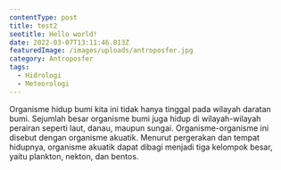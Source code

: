 ```yaml
---
contentType: post
title: test2
seotitle: Hello world!
date: 2022-03-07T13:11:46.813Z
featuredImage: /images/uploads/antroposfer.jpg
category: Antroposfer
tags:
  - Hidrologi
  - Meteorologi
---
```

Organisme hidup bumi kita ini tidak hanya tinggal pada wilayah daratan bumi. Sejumlah besar organisme bumi juga hidup di wilayah-wilayah perairan seperti laut, danau, maupun sungai. Organisme-organisme ini disebut dengan organisme akuatik. Menurut pergerakan dan tempat hidupnya, organisme akuatik dapat dibagi menjadi tiga kelompok besar, yaitu plankton, nekton, dan bentos.
